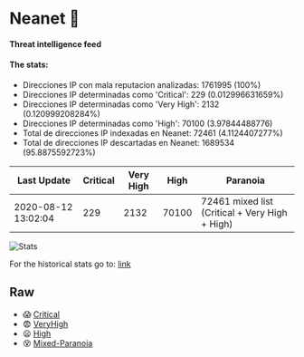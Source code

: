 # Neanet :hocho:
#### Threat intelligence feed
#### The stats:

- Direcciones IP con mala reputacion analizadas: 1761995 (100%)
- Direcciones IP determinadas como 'Critical':  229 (0.012996631659%)
- Direcciones IP determinadas como 'Very High':  2132 (0.120999208284%)
- Direcciones IP determinadas como 'High':  70100 (3.97844488776)
- Total de direcciones IP indexadas en Neanet:  72461 (4.1124407277%)
- Total de direcciones IP descartadas en Neanet:  1689534 (95.8875592723%)

| Last Update | Critical | Very High | High | Paranoia |
| --- | --- | --- | --- | --- |
| 2020-08-12 13:02:04 | 229 | 2132 | 70100 | 72461 mixed list (Critical + Very High + High)|

![Stats](https://docs.google.com/spreadsheets/d/e/2PACX-1vSnaNMIXVabIpDJjufMlzH7poXnshF3mgd8Is1g9ytUEzVsP5my4Trn8f-xkoLLQ38xpL3HtmUexLo6/pubchart?oid=501124687&format=image)

For the historical stats go to: [link](/stats.csv)
## Raw
- :scream: [Critical](https://raw.githubusercontent.com/JavaGarcia/Neanet/master/blacklists/neanet_critical.txt)
- :fearful: [VeryHigh](https://raw.githubusercontent.com/JavaGarcia/Neanet/master/blacklists/neanet_veryHigh.txtt)
- :frowning: [High](https://raw.githubusercontent.com/JavaGarcia/Neanet/master/blacklists/neanet_high.txt)
- :dizzy_face: [Mixed-Paranoia](https://raw.githubusercontent.com/JavaGarcia/Neanet/master/blacklists/neanet_all.txt)






























































































































